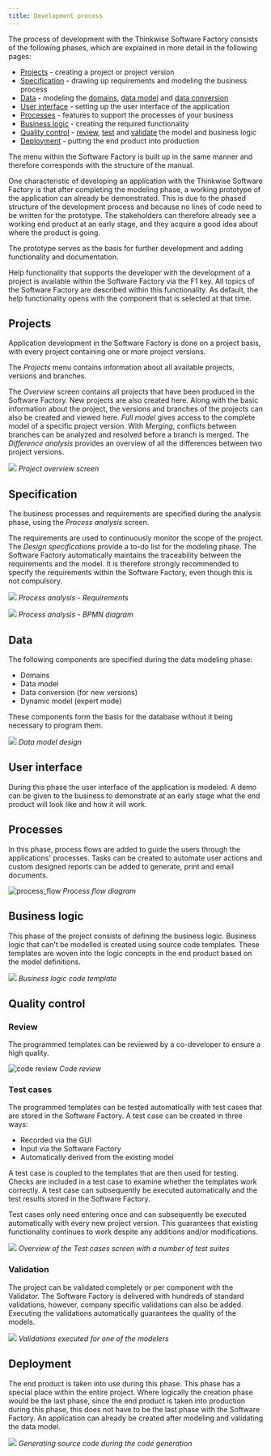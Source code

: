 ```yaml
---
title: Development process
---
```


The process of development with the Thinkwise Software Factory consists of the following phases, which are explained in more detail in the following pages:

- [Projects](overview.html) - creating a project or project version
- [Specification](process_analysis) - drawing up requirements and modeling the business process
- [Data](data_model.html) - modeling the [domains](domains.html), [data model](data_model.html) and [data conversion](data_conversion.html)
- [User interface](menus.html) - setting up the user interface of the application
- [Processes](tasks.html) - features to support the processes of your business
- [Business logic](functionality.html) - creating the required functionality
- [Quality control](code_review.html) - [review](code_review.html), [test](test_cases.html) and [validate](validation.html) the model and business logic
- [Deployment](creation.html) - putting the end product into production

The menu within the Software Factory is built up in the same manner and therefore corresponds with the structure of the manual.

One characteristic of developing an application with the Thinkwise Software Factory is that after completing the modeling phase, a working prototype of the application can already be demonstrated. This is due to the phased structure of the development process and because no lines of code need to be written for the prototype. The stakeholders can therefore already see a working end product at an early stage, and they acquire a good idea about where the product is going.

The prototype serves as the basis for further development and adding functionality and documentation.

Help functionality that supports the developer with the development of a project is available within the Software Factory via the F1 key. All topics of the Software Factory are described within this functionality. As default, the help functionality opens with the component that is selected at that time.

## Projects

Application development in the Software Factory is done on a project basis, with every project containing one or more project versions.

The *Projects* menu contains information about all available projects, versions and branches.

The *Overview* screen contains all projects that have been produced in the Software Factory. New projects are also created here. Along with the basic information about the project, the versions and branches of the projects can also be created and viewed here. *Full model* gives access to the complete model of a specific project version. With *Merging*, conflicts between branches can be analyzed and resolved before a branch is merged. The *Difference analysis* provides an overview of all the differences between two project versions.

![](assets/sf/image9.png)
*Project overview screen*

## Specification

The business processes and requirements are specified during the analysis phase, using the *Process analysis* screen.

The requirements are used to continuously monitor the scope of the project. The *Design specifications* provide a to-do list for the modeling phase. The Software Factory automatically maintains the traceability between the requirements and the model. It is therefore strongly recommended to specify the requirements within the Software Factory, even though this is not compulsory.

![](assets/sf/image10.png)
*Process analysis - Requirements*

![](assets/sf/image11.png)
*Process analysis - BPMN diagram*

## Data

The following components are specified during the data modeling phase:

- Domains
- Data model
- Data conversion (for new versions)
- Dynamic model (expert mode)

These components form the basis for the database without it being necessary to program them.

![](assets/sf/image12.png)
*Data model design*

## User interface

During this phase the user interface of the application is modeled. A demo can be given to the business to demonstrate at an early stage what the end product will look like and how it will work.

## Processes

In this phase, process flows are added to guide the users through the applications' processes. Tasks can be created to automate user actions and custom designed reports can be added to generate, print and email documents.

![process_flow](assets/sf/process_flow.png)
*Process flow diagram*

## Business logic

This phase of the project consists of defining the business logic. Business logic that can't be modelled is created using source code templates. These templates are woven into the logic concepts in the end product based on the model definitions.

![](assets/sf/image14.png)
*Business logic code template*

## Quality control

### Review

The programmed templates can be reviewed by a co-developer to ensure a high quality.

![code review](assets/sf/code_review.png)
*Code review*

### Test cases

The programmed templates can be tested automatically with test cases that are stored in the Software Factory. A test case can be created in three ways:

- Recorded via the GUI
- Input via the Software Factory
- Automatically derived from the existing model

A test case is coupled to the templates that are then used for testing. Checks are included in a test case to examine whether the templates work correctly. A test case can subsequently be executed automatically and the test results stored in the Software Factory.

Test cases only need entering once and can subsequently be executed automatically with every new project version. This guarantees that existing functionality continues to work despite any additions and/or modifications.

![](assets/sf/image15.png)
*Overview of the Test cases screen with a number of test suites*

### Validation

The project can be validated completely or per component with the Validator. The Software Factory is delivered with hundreds of standard validations, however, company specific validations can also be added. Executing the validations automatically guarantees the quality of the models.

![](assets/sf/image13.png)
*Validations executed for one of the modelers*

## Deployment

The end product is taken into use during this phase. This phase has a special place within the entire project. Where logically the creation phase would be the last phase, since the end product is taken into production during this phase, this does not have to be the last phase with the Software Factory. An application can already be created after modeling and validating the data model.

![](assets/sf/image17.png)
*Generating source code during the code generation*